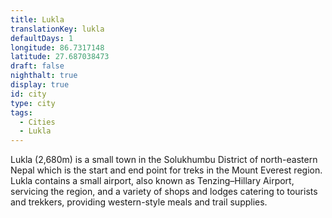 ```yaml
---
title: Lukla
translationKey: lukla
defaultDays: 1
longitude: 86.7317148
latitude: 27.687038473
draft: false
nighthalt: true
display: true
id: city
type: city
tags:
  - Cities
  - Lukla
---
```

Lukla (2,680m) is a small town in the Solukhumbu District of north-eastern Nepal which is the start and end point for treks in the Mount Everest region. Lukla contains a small airport, also known as Tenzing–Hillary Airport,  servicing the region, and a variety of shops and lodges catering to tourists and trekkers, providing western-style meals and trail supplies. 